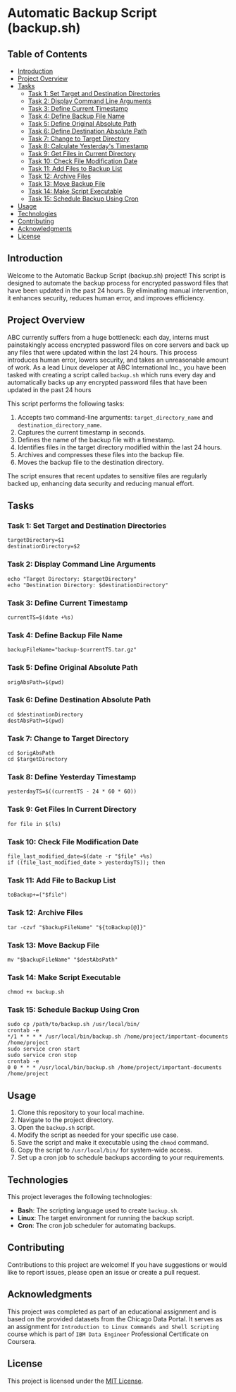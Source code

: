 # Automatic Backup Script (backup.sh)

## Table of Contents

- [Introduction](#introduction)
- [Project Overview](#project-overview)
- [Tasks](#tasks)
  - [Task 1: Set Target and Destination Directories](#task-1-set-target-and-destination-directories)
  - [Task 2: Display Command Line Arguments](#task-2-display-command-line-arguments)
  - [Task 3: Define Current Timestamp](#task-3-define-current-timestamp)
  - [Task 4: Define Backup File Name](#task-4-define-backup-file-name)
  - [Task 5: Define Original Absolute Path](#task-5-define-original-absolute-path)
  - [Task 6: Define Destination Absolute Path](#task-6-define-destination-absolute-path)
  - [Task 7: Change to Target Directory](#task-7-change-to-target-directory)
  - [Task 8: Calculate Yesterday's Timestamp](#task-8-define-yesterdays-timestamp)
  - [Task 9: Get Files in Current Directory](#task-9-get-files-in-current-directory)
  - [Task 10: Check File Modification Date](#task-10-check-file-modification-date)
  - [Task 11: Add Files to Backup List](#task-11-add-file-to-backup-list)
  - [Task 12: Archive Files](#task-12-archive-files)
  - [Task 13: Move Backup File](#task-13-move-backup-file)
  - [Task 14: Make Script Executable](#task-15-make-script-executable)
  - [Task 15: Schedule Backup Using Cron](#task-17-schedule-backup-using-cron)
- [Usage](#usage)
- [Technologies](#technologies)
- [Contributing](#contributing)
- [Acknowledgments](#acknowledgments)
- [License](#license)

## Introduction

Welcome to the Automatic Backup Script (backup.sh) project! This script is designed to automate the backup process for encrypted password files that have been updated in the past 24 hours. By eliminating manual intervention, it enhances security, reduces human error, and improves efficiency.

## Project Overview

ABC currently suffers from a huge bottleneck: each day, interns must painstakingly access encrypted password files on core servers and back up any files that were updated within the last 24 hours. This process introduces human error, lowers security, and takes an unreasonable amount of work.
As a lead Linux developer at ABC International Inc., you have been tasked with creating a script called `backup.sh` which runs every day and automatically backs up any encrypted password files that have been updated in the past 24 hours

This script performs the following tasks:

1. Accepts two command-line arguments: `target_directory_name` and `destination_directory_name`.
2. Captures the current timestamp in seconds.
3. Defines the name of the backup file with a timestamp.
4. Identifies files in the target directory modified within the last 24 hours.
5. Archives and compresses these files into the backup file.
6. Moves the backup file to the destination directory.

The script ensures that recent updates to sensitive files are regularly backed up, enhancing data security and reducing manual effort.

## Tasks

### Task 1: Set Target and Destination Directories
```shell
targetDirectory=$1
destinationDirectory=$2
```

### Task 2: Display Command Line Arguments
```shell
echo "Target Directory: $targetDirectory"
echo "Destination Directory: $destinationDirectory"
```

### Task 3: Define Current Timestamp
```shell
currentTS=$(date +%s)
```

### Task 4: Define Backup File Name
```shell
backupFileName="backup-$currentTS.tar.gz"
```

### Task 5: Define Original Absolute Path
```shell
origAbsPath=$(pwd)
```

### Task 6: Define Destination Absolute Path
```shell
cd $destinationDirectory
destAbsPath=$(pwd)
```

### Task 7: Change to Target Directory
```shell
cd $origAbsPath
cd $targetDirectory
```

### Task 8: Define Yesterday Timestamp
```shell
yesterdayTS=$((currentTS - 24 * 60 * 60))
```

### Task 9: Get Files In Current Directory
```shell
for file in $(ls)
```

### Task 10: Check File Modification Date
```shell
file_last_modified_date=$(date -r "$file" +%s)
if ((file_last_modified_date > yesterdayTS)); then
```

### Task 11: Add File to Backup List
```shell
toBackup+=("$file")
```

### Task 12: Archive Files
```shell
tar -czvf "$backupFileName" "${toBackup[@]}"
```

### Task 13: Move Backup File
```shell
mv "$backupFileName" "$destAbsPath"
```

### Task 14: Make Script Executable
```shell
chmod +x backup.sh
```

### Task 15: Schedule Backup Using Cron
```shell
sudo cp /path/to/backup.sh /usr/local/bin/
crontab -e
*/1 * * * * /usr/local/bin/backup.sh /home/project/important-documents /home/project
sudo service cron start
sudo service cron stop
crontab -e
0 0 * * * /usr/local/bin/backup.sh /home/project/important-documents /home/project

```


## Usage

1. Clone this repository to your local machine.
2. Navigate to the project directory.
3. Open the `backup.sh` script.
4. Modify the script as needed for your specific use case.
5. Save the script and make it executable using the `chmod` command.
6. Copy the script to `/usr/local/bin/` for system-wide access.
7. Set up a cron job to schedule backups according to your requirements.

## Technologies

This project leverages the following technologies:

- **Bash**: The scripting language used to create `backup.sh`.
- **Linux**: The target environment for running the backup script.
- **Cron**: The cron job scheduler for automating backups.

## Contributing

Contributions to this project are welcome! If you have suggestions or would like to report issues, please open an issue or create a pull request.

## Acknowledgments

This project was completed as part of an educational assignment and is based on the provided datasets from the Chicago Data Portal.
It serves as an assignment for `Introduction to Linux Commands and Shell Scripting` course which is part of `IBM Data Engineer` Professional Certificate on Coursera. 

## License

This project is licensed under the [MIT License](LICENSE).

